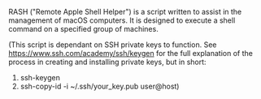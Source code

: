 RASH ("Remote Apple Shell Helper") is a script written to assist in the management of macOS computers. It is designed to execute a shell command on a specified group of machines.

(This script is dependant on SSH private keys to function. See https://www.ssh.com/academy/ssh/keygen for the full explanation of the process in creating and installing private keys, but in short:

1) ssh-keygen
2) ssh-copy-id -i ~/.ssh/your_key.pub user@host)
